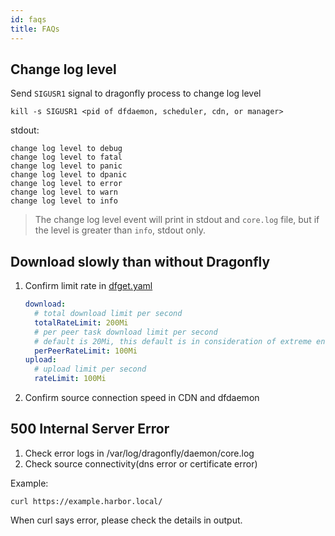```yaml
---
id: faqs
title: FAQs
---
```


## Change log level

Send `SIGUSR1` signal to dragonfly process to change log level

```shell
kill -s SIGUSR1 <pid of dfdaemon, scheduler, cdn, or manager>
```

stdout:

```text
change log level to debug
change log level to fatal
change log level to panic
change log level to dpanic
change log level to error
change log level to warn
change log level to info
```

> The change log level event will print in stdout and `core.log` file, but if the level is greater than `info`, stdout only.

## Download slowly than without Dragonfly

1. Confirm limit rate in [dfget.yaml](https://github.com/dragonflyoss/Dragonfly2/blob/main/docs/en/deployment/configuration/dfget.yaml#L65)

   ```yaml
   download:
     # total download limit per second
     totalRateLimit: 200Mi
     # per peer task download limit per second
     # default is 20Mi, this default is in consideration of extreme environments
     perPeerRateLimit: 100Mi
   upload:
     # upload limit per second
     rateLimit: 100Mi
   ```

2. Confirm source connection speed in CDN and dfdaemon

## 500 Internal Server Error

1. Check error logs in /var/log/dragonfly/daemon/core.log
2. Check source connectivity(dns error or certificate error)

Example:

```shell
curl https://example.harbor.local/
```

When curl says error, please check the details in output.
